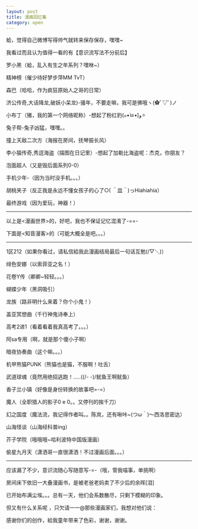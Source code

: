 ```yaml
---
layout: post
title: 漫画回忆集
category: open
---
```

蛤，觉得自己微博写得帅气就转来保存保存，嘿嘿~

我看过而且认为值得一看的有【意识流写法不分前后】

罗小黑（蛤，乱入有生之年系列？嘿咻~）

精神榜（催少待好梦步萍MM TvT）

森巴（哈哈，作为疯狂原始人之哥的日常）

济公传奇,大话降龙,破妖小呆龙)-骚年，不要走嘛，我可是佛哦ヽ(✿ﾟ▽ﾟ)ノ

小布丁（猪，我的第一个网络昵称）-想起了粉红豹(๑•̀ㅂ•́)و✧

兔子帮-兔子凶猛，嘿嘿。。

撞上天敌二次方（海报在房间，抚琴振长风）

李小猫传奇,秀逗海盗（描图在日记里）-想起了加勒比海盗呢：杰克，你朋友？

泡面超人（又是毁后面系列0-0）

手机少年-（因为当时没手机。。。）

胡桃夹子（反正我是永远不懂女孩子的心了○( ＾皿＾)っHiahiahia）

最终游戏（因为爱玩，神器！）

---

以上是<漫画世界>的，好吧，我也不保证记忆混淆了-==-

下面是<知音漫客>的（可能大概全是吧。。。）

---

1区212（如果你看过，请私信給我此漫画结局最后一句话互勉(/▽＼)）

绯色安娜（以索菲亚之名！）

花卷Y传（卿卿~轻轻。。。）

蝴蝶少年（黑洞吸引）

龙族（路非明什么来着？你个小鬼！）

盖亚冥想曲（千行神鬼诗奉上）

高考2进1（看着看着我真高考了。。。）

阿sa专用（啊，就是那个傻小子啊）

暗夜协奏曲（这个嘛。。。）

机甲熊猫PUNK（熊猫也是猫，不服啊！吐舌）

武道球魂（竟然用绝招逃跑！.....((/- -)/鱿鱼王啊鱿鱼）

香子兰小镇（好像是身份转换的故事吧=-=）

魔人（全职猎人的影子0 e 0。。又停刊的挨千刀）

幻之国度（魔法流，我记得作者叫。。陈岚，还有啾咔~(つω｀)～西洛思密达）

山海怪谈（山海经科普ing）

芥子学院（哦哦哦~哈利波特中国版漫画）

偷星九月天（潇洒哥一直很潇洒！不过漫画后面。。。）

---

应该漏了不少，意识流随心写随意写-=-（哦，管我喵事，单挑啊）

房间床下依旧一大叠漫画书，是被老爸老妈卖了不少后的余晖[泪]

已开始布满尘埃。。。总有一天，他们会系数散尽，只剩下模糊的印象。

但又有什么关系呢 ，只欠请一一@那些漫画家们，我想对他们说：

感谢你们的创作，給我童年带来了色彩，谢谢，谢谢。